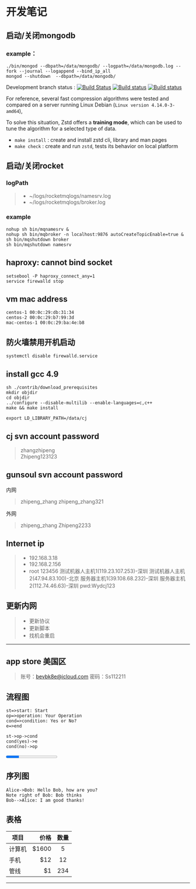 # 开发笔记

## 启动/关闭mongodb

### example：

```shell
./bin/mongod --dbpath=/data/mongodb/ --logpath=/data/mongodb.log --fork --journal --logappend --bind_ip_all
mongod --shutdown  --dbpath=/data/mongodb/
```

Development branch status : [![Build Status][travisDevBadge]][travisLink]   [![Build status][AppveyorDevBadge]][AppveyorLink]   [![Build status][CircleDevBadge]][CircleLink]

[travisDevBadge]: https://travis-ci.org/facebook/zstd.svg?branch=dev "Continuous Integration test suite"
[travisLink]: https://travis-ci.org/facebook/zstd
[AppveyorDevBadge]: https://ci.appveyor.com/api/projects/status/xt38wbdxjk5mrbem/branch/dev?svg=true "Windows test suite"
[AppveyorLink]: https://ci.appveyor.com/project/YannCollet/zstd-p0yf0
[CircleDevBadge]: https://circleci.com/gh/facebook/zstd/tree/dev.svg?style=shield "Short test suite"
[CircleLink]: https://circleci.com/gh/facebook/zstd

For reference, several fast compression algorithms were tested and compared
on a server running Linux Debian (`Linux version 4.14.0-3-amd64`),

To solve this situation, Zstd offers a __training mode__, which can be used to tune the algorithm for a selected type of data.

- `make install` : create and install zstd cli, library and man pages
- `make check` : create and run `zstd`, tests its behavior on local platform

## 启动/关闭rocket

### logPath

>* ~/logs/rocketmqlogs/namesrv.log
>* ~/logs/rocketmqlogs/broker.log

### example

```shell
nohup sh bin/mqnamesrv &
nohup sh bin/mqbroker -n localhost:9876 autoCreateTopicEnable=true &
sh bin/mqshutdown broker
sh bin/mqshutdown namesrv
```

## haproxy: cannot bind socket

```shell
setsebool -P haproxy_connect_any=1
service firewalld stop
```

## vm mac address

```shell
centos-1 00:0c:29:db:31:34
centos-2 00:0c:29:b7:99:3d
mac-centos-1 00:0c:29:ba:4e:b8
```

## 防火墙禁用开机启动

```shell
systemctl disable firewalld.service
```

## install gcc 4.9

```shell
sh ./contrib/download_prerequisites
mkdir objdir
cd objdir
../configure --disable-multilib --enable-languages=c,c++
make && make install
```

```shell
export LD_LIBRARY_PATH=/data/cj
```

## cj svn account password

> zhangzhipeng  
> Zhipeng123123

## gunsoul svn account password

内网
> zhipeng_zhang
> zhipeng_zhang321

外网
> zhipeng_zhang
> Zhipeng2233

## Internet ip

>- 192.168.3.18
>- 192.168.2.156
>- root 123456
> 测试机器人主机1(119.23.107.253)-深圳
> 测试机器人主机2(47.94.83.100)-北京
> 服务器主机1(39.108.68.232)-深圳
> 服务器主机2(112.74.46.63)-深圳
> pwd:Wydcj123

## 更新内网

>- 更新协议
>- 更新脚本
>- 找机会重启

---

## app store 美国区

> 账号：bevbk8e@icloud.com
> 密码：Ss112211

## 流程图

```flow
st=>start: Start
op=>operation: Your Operation
cond=>condition: Yes or No?
e=>end

st->op->cond
cond(yes)->e
cond(no)->op
```

<progress value="25" max="100" background=orange >25%</progress>

## 序列图

```seq
Alice->Bob: Hello Bob, how are you?
Note right of Bob: Bob thinks
Bob-->Alice: I am good thanks!
```

## 表格

| 项目        | 价格   |  数量  |
| --------   | -----:  | :----:  |
| 计算机     | \$1600 |   5     |
| 手机        |   \$12   |   12   |
| 管线        |    \$1    |  234  |

---
